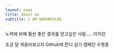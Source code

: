 ```yaml
---
layout: page
title: About me
subtitle: I AM NAMUNEULBO
---
```


노력에 비해 훨씬 좋은 결과를 얻고싶은 사람......이지만

조금 덜 게을러보고자 Github에 잔디 심기 캠페인 수행중